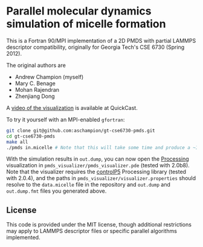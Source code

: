 Parallel molecular dynamics simulation of micelle formation
===============

This is a Fortran 90/MPI implementation of a 2D PMDS with partial LAMMPS descriptor compatibility, originally for Georgia Tech's CSE 6730 (Spring 2012). 

The original authors are
* Andrew Champion (myself)
* Mary C. Benage
* Mohan Rajendran
* Zhenjiang Dong

A [video of the visualization](http://quick.as/bzorulen) is available at QuickCast.

To try it yourself with an MPI-enabled `gfortran`:

```sh
git clone git@github.com:aschampion/gt-cse6730-pmds.git
cd gt-cse6730-pmds
make all
./pmds in.micelle # Note that this will take some time and produce a ~100MB dump file
```

With the simulation results in `out.dump`, you can now open the [Processing](http://www.processing.org/) visualization in `pmds_visualizer/pmds_visualizer.pde` (tested with 2.0b8). Note that the visualizer requires the [controlP5](http://www.sojamo.de/libraries/controlP5/) Processing library (tested with 2.0.4), and the paths in `pmds_visualizer/visualizer.properties` should resolve to the `data.micelle` file in the repository and `out.dump` and `out.dump.fmt` files you generated above.

## License

This code is provided under the MIT license, though additional restrictions may apply to LAMMPS descriptor files or specific parallel algorithms implemented.